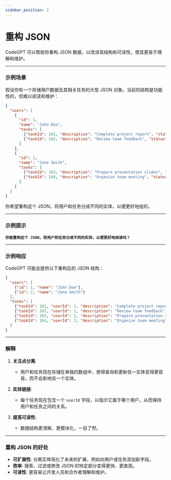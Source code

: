 ```yaml
---
sidebar_position: 3
---
```

# 重构 JSON

CodeGPT 可以帮助你重构 JSON 数据，以改进其结构和可读性，使其更易于理解和维护。

---

### **示例场景**

假设你有一个存储用户数据及其相关任务的大型 JSON 对象。当前的结构是功能性的，但难以阅读和维护：

```json
{
  "users": [
    {
      "id": 1,
      "name": "John Doe",
      "tasks": [
        {"taskId": 101, "description": "Complete project report", "status": "done"},
        {"taskId": 102, "description": "Review team feedback", "status": "pending"}
      ]
    },
    {
      "id": 2,
      "name": "Jane Smith",
      "tasks": [
        {"taskId": 103, "description": "Prepare presentation slides", "status": "done"},
        {"taskId": 104, "description": "Organize team meeting", "status": "in progress"}
      ]
    }
  ]
}
```

你希望重构这个 JSON，将用户和任务分成不同的实体，以便更好地组织。

---

### **示例提示**

**`你能重构这个 JSON，将用户和任务分成不同的实体，以便更好地阅读吗？`**

---

### **示例响应**

CodeGPT 可能会提供以下重构后的 JSON 结构：

```json
{
  "users": [
    {"id": 1, "name": "John Doe"},
    {"id": 2, "name": "Jane Smith"}
  ],
  "tasks": [
    {"taskId": 101, "userId": 1, "description": "Complete project report", "status": "done"},
    {"taskId": 102, "userId": 1, "description": "Review team feedback", "status": "pending"},
    {"taskId": 103, "userId": 2, "description": "Prepare presentation slides", "status": "done"},
    {"taskId": 104, "userId": 2, "description": "Organize team meeting", "status": "in progress"}
  ]
}
```

---

### **解释**

1. **关注点分离**:  
   - 用户和任务现在存储在单独的数组中，使得查询和更新任一实体变得更容易，而不会影响另一个实体。

2. **实体链接**:  
   - 每个任务现在包含一个 `userId` 字段，以指示它属于哪个用户，从而保持用户和任务之间的关系。

3. **提高可读性**:  
   - 数据结构更清晰、更模块化，一目了然。

---

### **重构 JSON 的好处**

- **可扩展性**: 分离实体简化了未来的扩展，例如向用户或任务添加新字段。  
- **效率**: 搜索、过滤或修改 JSON 的特定部分变得更快、更直观。  
- **可读性**: 更容易让开发人员和合作者理解和维护。